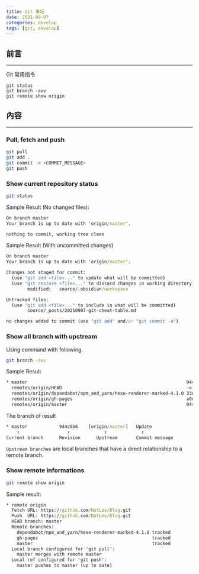 ```yaml
---
title: Git 筆記
date: 2021-09-07
categories: develop
tags: [git, develop]
---
```


## 前言
----------

Git 常用指令

```
git status
git branch -avv
git remote show origin
```


<!--more-->

## 內容
----------

### Pull, fetch and push 

```bash
git pull
git add .
git commit -m <COMMIT_MESSAGE>
git push
```

### Show current repository status
```bash
git status
```

Sample Result (No changed files):
```cmd
On branch master
Your branch is up to date with 'origin/master'.

nothing to commit, working tree clean 
```

Sample Result (With uncommitted changes)
```cmd
On branch master
Your branch is up to date with 'origin/master'.

Changes not staged for commit:
  (use "git add <file>..." to update what will be committed)
  (use "git restore <file>..." to discard changes in working directory)
        modified:   source/.obsidian/workspace

Untracked files:
  (use "git add <file>..." to include in what will be committed)
        source/_posts/20210907-git-cheat-table.md

no changes added to commit (use "git add" and/or "git commit -a")
```

### Show all branch with upstream
Using command with following.

```bash
git branch -avv
```   

Sample Result
```cmd
* master                                                            944c6b6 [origin/master] Update
  remotes/origin/HEAD                                               -> origin/master
  remotes/origin/dependabot/npm_and_yarn/hexo-renderer-marked-4.1.0 33e72a0 Bump hexo-renderer-marked from 4.0.0 to 4.1.0
  remotes/origin/gh-pages                                           a0c1163 Deploy NatLee/Blog to github.com/NatLee/Blog.git:gh-pages
  remotes/origin/master                                             944c6b6 Update
```

The branch of result

```cmd
* master            944c6b6    [origin/master]   Update
    ↑                  ↑             ↑             ↑
Current branch      Revision      Upstream       Commit message
```

`Upstream branches` are local branches that have a direct relationship to a remote branch.


### Show remote informations

```bash
git remote show origin
```

Sample result:
```cmd
* remote origin
  Fetch URL: https://github.com/NatLee/Blog.git
  Push  URL: https://github.com/NatLee/Blog.git
  HEAD branch: master
  Remote branches:
    dependabot/npm_and_yarn/hexo-renderer-marked-4.1.0 tracked
    gh-pages                                           tracked
    master                                             tracked
  Local branch configured for 'git pull':
    master merges with remote master
  Local ref configured for 'git push':
    master pushes to master (up to date)
```


